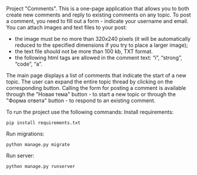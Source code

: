 Project "Comments".
This is a one-page application that allows you to both create new comments and reply to existing comments on any topic. To post a comment, you need to fill out a form - indicate your username and email. You can attach images and text files to your post:
- the image must be no more than 320x240 pixels (it will be automatically reduced to the specified dimensions if you try to place a larger image);
- the text file should not be more than 100 kb, TXT format.
- the following html tags are allowed in the comment text: “i”, “strong”, “code”, “a”.

The main page displays a list of comments that indicate the start of a new topic. The user can expand the entire topic thread by clicking on the corresponding button.
Calling the form for posting a comment is available through the "Новая тема" button - to start a new topic or through the "Форма ответа" button - to respond to an existing comment.

To run the project use the following commands:
Install requirements:
```shell
pip install requirements.txt
```
Run migrations:
```shell
python manage.py migrate
```
Run server:
```shell
python manage.py runserver
```